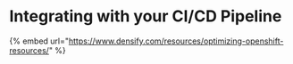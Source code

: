 # Integrating with your CI/CD Pipeline

{% embed url="https://www.densify.com/resources/optimizing-openshift-resources/" %}

